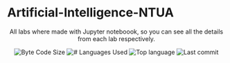 # Artificial-Intelligence-NTUA

<p align="center">All labs where made with Jupyter noteboook, so you can see all the details from each lab respectively.</p>

<p align="center">
	<img alt="Byte Code Size" src="https://img.shields.io/github/languages/code-size/ChristosHadjichristofi/Artificial-Intelligence-NTUA?color=red" />
	<img alt="# Languages Used" src="https://img.shields.io/github/languages/count/ChristosHadjichristofi/Artificial-Intelligence-NTUA?color=yellow" />
	<img alt="Top language" src="https://img.shields.io/github/languages/top/ChristosHadjichristofi/Artificial-Intelligence-NTUA?color=yellow" />
	<img alt="Last commit" src="https://img.shields.io/github/last-commit/ChristosHadjichristofi/Artificial-Intelligence-NTUA?color=important" />
</p>
